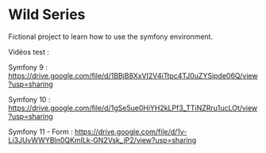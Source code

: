 # Wild Series 
Fictional project to learn how to use the symfony environment.

Vidéos test :

Symfony 9 :
https://drive.google.com/file/d/1BBjB8XxVI2V4iTtpc4TJ0uZYSipde06Q/view?usp=sharing

Symfony 10 :
https://drive.google.com/file/d/1gSe5ue0HiYH2kLPf3_TTiNZRru1ucLOt/view?usp=sharing

Symfony 11 - Form :
https://drive.google.com/file/d/1v-Li3JUvWWYBln0QKmILk-GN2Vsk_jP2/view?usp=sharing